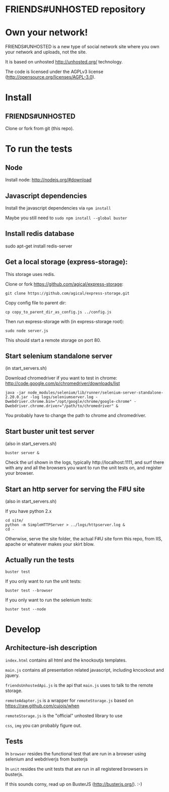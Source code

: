 FRIENDS#UNHOSTED repository
=======

# Own your network! 

FRIENDS#UNHOSTED is a new type of social network site where you own your network and uploads, not the site. 

It is based on unhosted http://unhosted.org/ technology.

The code is licensed under the AGPLv3 license (http://opensource.org/licenses/AGPL-3.0).

# Install

## FRIENDS#UNHOSTED

Clone or fork from git (this repo).

# To run the tests

## Node

Install node: http://nodejs.org/#download

## Javascript dependencies

Install the javascript dependencies via `npm install`

Maybe you still need to `sudo npm install --global buster`

## Install redis database
sudo apt-get install redis-server

## Get a local storage (express-storage):

This storage uses redis.

Clone or fork https://github.com/agical/express-storage:

`git clone https://github.com/agical/express-storage.git`

Copy config file to parent dir:

`cp copy_to_parent_dir_as_config.js ../config.js`

Then run express-storage with (in express-storage root): 

`sudo node server.js`

This should start a remote storage on port 80.

## Start selenium standalone server
(in start_servers.sh)

Download chromedriver if you want to test in chrome:
http://code.google.com/p/chromedriver/downloads/list

`java -jar node_modules/selenium/lib/runner/selenium-server-standalone-2.20.0.jar -log logs/seleniumserver.log -Dwebdriver.chrome.bin="/opt/google/chrome/google-chrome" -Dwebdriver.chrome.driver="/path/to/chromedriver" &`

You probably have to change the path to chrome and chromedriver. 

## Start buster unit test server
(also in start_servers.sh)

`buster server &`

Check the url shown in the logs, typically http://localhost:1111, and surf there with any and all the browsers 
you want to run the unit tests on, and register your browser.

## Start an http server for serving the F#U site
(also in start_servers.sh)

If you have python 2.x

```
cd site/
python -m SimpleHTTPServer > ../logs/httpserver.log &
cd -
```

Otherwise, serve the site folder, the actual F#U site form this repo, from IIS, apache or whatever makes your skirt blow. 

## Actually run the tests

`buster test`

If you only want to run the unit tests:

`buster test --browser`

If you only want to run the selenium tests:

`buster test --node`


# Develop

## Architecture-ish description

`index.html` contains all html and the knockoutjs templates.

`main.js` contains all presentation related javascript, including kncockout and jquery.

`friendsUnhostedApi.js` is the api that `main.js` uses to talk to the remote storage.

`remoteAdapter.js` is a wrapper for `remoteStorage.js` based on https://raw.github.com/cujojs/when

`remoteStorage.js` is the "official" unhosted library to use

`css`, `img` you can probably figure out. 

## Tests

In `browser` resides the functional test that are run in a browser using selenium and webdriverjs from busterjs

In `unit` resides the unit tests that are run in all registered browsers in busterjs.

If this sounds corny, read up on BusterJS (http://busterjs.org/). :-)

